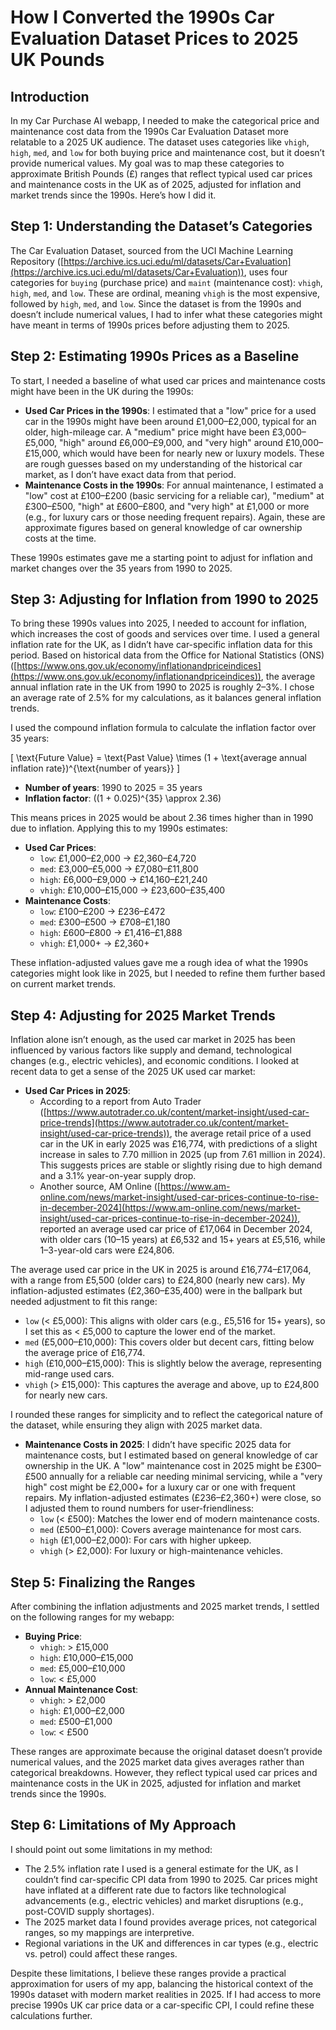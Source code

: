 # How I Converted the 1990s Car Evaluation Dataset Prices to 2025 UK Pounds

## Introduction

In my Car Purchase AI webapp, I needed to make the categorical price and maintenance cost data from the 1990s Car Evaluation Dataset more relatable to a 2025 UK audience. The dataset uses categories like `vhigh`, `high`, `med`, and `low` for both buying price and maintenance cost, but it doesn’t provide numerical values. My goal was to map these categories to approximate British Pounds (£) ranges that reflect typical used car prices and maintenance costs in the UK as of 2025, adjusted for inflation and market trends since the 1990s. Here’s how I did it.

## Step 1: Understanding the Dataset’s Categories

The Car Evaluation Dataset, sourced from the UCI Machine Learning Repository ([https://archive.ics.uci.edu/ml/datasets/Car+Evaluation](https://archive.ics.uci.edu/ml/datasets/Car+Evaluation)), uses four categories for `buying` (purchase price) and `maint` (maintenance cost): `vhigh`, `high`, `med`, and `low`. These are ordinal, meaning `vhigh` is the most expensive, followed by `high`, `med`, and `low`. Since the dataset is from the 1990s and doesn’t include numerical values, I had to infer what these categories might have meant in terms of 1990s prices before adjusting them to 2025.

## Step 2: Estimating 1990s Prices as a Baseline

To start, I needed a baseline of what used car prices and maintenance costs might have been in the UK during the 1990s:

- **Used Car Prices in the 1990s**: I estimated that a "low" price for a used car in the 1990s might have been around £1,000–£2,000, typical for an older, high-mileage car. A "medium" price might have been £3,000–£5,000, "high" around £6,000–£9,000, and "very high" around £10,000–£15,000, which would have been for nearly new or luxury models. These are rough guesses based on my understanding of the historical car market, as I don’t have exact data from that period.
- **Maintenance Costs in the 1990s**: For annual maintenance, I estimated a "low" cost at £100–£200 (basic servicing for a reliable car), "medium" at £300–£500, "high" at £600–£800, and "very high" at £1,000 or more (e.g., for luxury cars or those needing frequent repairs). Again, these are approximate figures based on general knowledge of car ownership costs at the time.

These 1990s estimates gave me a starting point to adjust for inflation and market changes over the 35 years from 1990 to 2025.

## Step 3: Adjusting for Inflation from 1990 to 2025

To bring these 1990s values into 2025, I needed to account for inflation, which increases the cost of goods and services over time. I used a general inflation rate for the UK, as I didn’t have car-specific inflation data for this period. Based on historical data from the Office for National Statistics (ONS) ([https://www.ons.gov.uk/economy/inflationandpriceindices](https://www.ons.gov.uk/economy/inflationandpriceindices)), the average annual inflation rate in the UK from 1990 to 2025 is roughly 2–3%. I chose an average rate of 2.5% for my calculations, as it balances general inflation trends.

I used the compound inflation formula to calculate the inflation factor over 35 years:

\[
\text{Future Value} = \text{Past Value} \times (1 + \text{average annual inflation rate})^{\text{number of years}}
\]

- **Number of years**: 1990 to 2025 = 35 years
- **Inflation factor**: \((1 + 0.025)^{35} \approx 2.36\)

This means prices in 2025 would be about 2.36 times higher than in 1990 due to inflation. Applying this to my 1990s estimates:

- **Used Car Prices**:
  - `low`: £1,000–£2,000 → £2,360–£4,720
  - `med`: £3,000–£5,000 → £7,080–£11,800
  - `high`: £6,000–£9,000 → £14,160–£21,240
  - `vhigh`: £10,000–£15,000 → £23,600–£35,400
- **Maintenance Costs**:
  - `low`: £100–£200 → £236–£472
  - `med`: £300–£500 → £708–£1,180
  - `high`: £600–£800 → £1,416–£1,888
  - `vhigh`: £1,000+ → £2,360+

These inflation-adjusted values gave me a rough idea of what the 1990s categories might look like in 2025, but I needed to refine them further based on current market trends.

## Step 4: Adjusting for 2025 Market Trends

Inflation alone isn’t enough, as the used car market in 2025 has been influenced by various factors like supply and demand, technological changes (e.g., electric vehicles), and economic conditions. I looked at recent data to get a sense of the 2025 UK used car market:

- **Used Car Prices in 2025**:
  - According to a report from Auto Trader ([https://www.autotrader.co.uk/content/market-insight/used-car-price-trends](https://www.autotrader.co.uk/content/market-insight/used-car-price-trends)), the average retail price of a used car in the UK in early 2025 was £16,774, with predictions of a slight increase in sales to 7.70 million in 2025 (up from 7.61 million in 2024). This suggests prices are stable or slightly rising due to high demand and a 3.1% year-on-year supply drop.
  - Another source, AM Online ([https://www.am-online.com/news/market-insight/used-car-prices-continue-to-rise-in-december-2024](https://www.am-online.com/news/market-insight/used-car-prices-continue-to-rise-in-december-2024)), reported an average used car price of £17,064 in December 2024, with older cars (10–15 years) at £6,532 and 15+ years at £5,516, while 1–3-year-old cars were £24,806.

The average used car price in the UK in 2025 is around £16,774–£17,064, with a range from £5,500 (older cars) to £24,800 (nearly new cars). My inflation-adjusted estimates (£2,360–£35,400) were in the ballpark but needed adjustment to fit this range:

- `low` (< £5,000): This aligns with older cars (e.g., £5,516 for 15+ years), so I set this as < £5,000 to capture the lower end of the market.
- `med` (£5,000–£10,000): This covers older but decent cars, fitting below the average price of £16,774.
- `high` (£10,000–£15,000): This is slightly below the average, representing mid-range used cars.
- `vhigh` (> £15,000): This captures the average and above, up to £24,800 for nearly new cars.

I rounded these ranges for simplicity and to reflect the categorical nature of the dataset, while ensuring they align with 2025 market data.

- **Maintenance Costs in 2025**:
  I didn’t have specific 2025 data for maintenance costs, but I estimated based on general knowledge of car ownership in the UK. A "low" maintenance cost in 2025 might be £300–£500 annually for a reliable car needing minimal servicing, while a "very high" cost might be £2,000+ for a luxury car or one with frequent repairs. My inflation-adjusted estimates (£236–£2,360+) were close, so I adjusted them to round numbers for user-friendliness:
  - `low` (< £500): Matches the lower end of modern maintenance costs.
  - `med` (£500–£1,000): Covers average maintenance for most cars.
  - `high` (£1,000–£2,000): For cars with higher upkeep.
  - `vhigh` (> £2,000): For luxury or high-maintenance vehicles.

## Step 5: Finalizing the Ranges

After combining the inflation adjustments and 2025 market trends, I settled on the following ranges for my webapp:

- **Buying Price**:
  - `vhigh`: > £15,000
  - `high`: £10,000–£15,000
  - `med`: £5,000–£10,000
  - `low`: < £5,000
- **Annual Maintenance Cost**:
  - `vhigh`: > £2,000
  - `high`: £1,000–£2,000
  - `med`: £500–£1,000
  - `low`: < £500

These ranges are approximate because the original dataset doesn’t provide numerical values, and the 2025 market data gives averages rather than categorical breakdowns. However, they reflect typical used car prices and maintenance costs in the UK in 2025, adjusted for inflation and market trends since the 1990s.

## Step 6: Limitations of My Approach

I should point out some limitations in my method:
- The 2.5% inflation rate I used is a general estimate for the UK, as I couldn’t find car-specific CPI data from 1990 to 2025. Car prices might have inflated at a different rate due to factors like technological advancements (e.g., electric vehicles) and market disruptions (e.g., post-COVID supply shortages).
- The 2025 market data I found provides average prices, not categorical ranges, so my mappings are interpretive.
- Regional variations in the UK and differences in car types (e.g., electric vs. petrol) could affect these ranges.

Despite these limitations, I believe these ranges provide a practical approximation for users of my app, balancing the historical context of the 1990s dataset with modern market realities in 2025. If I had access to more precise 1990s UK car price data or a car-specific CPI, I could refine these calculations further.